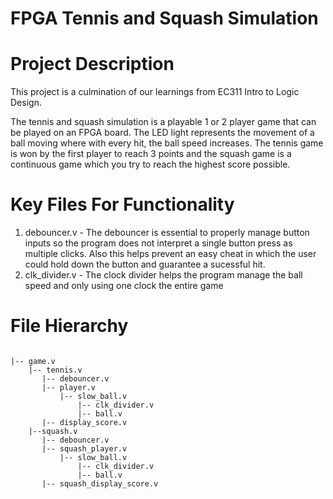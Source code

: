 # FPGA Tennis and Squash Simulation

# Project Description
This project is a culmination of our learnings from EC311 Intro to Logic Design.

The tennis and squash simulation is a playable 1 or 2 player game that can be played on an FPGA board. The LED light represents the movement of a ball moving where with every hit, the ball speed increases. The tennis game is won by the first player to reach 3 points and the squash game is a continuous game which you try to reach the highest score possible.

# Key Files For Functionality
1. debouncer.v - The debouncer is essential to properly manage button inputs so the program does not interpret a single button press as multiple clicks. Also this helps prevent an easy cheat in which the user could hold down the button and guarantee a sucessful hit.
2. clk_divider.v - The clock divider helps the program manage the ball speed and only using one clock the entire game

# File Hierarchy

```

|-- game.v
    |-- tennis.v
       |-- debouncer.v
       |-- player.v
           |-- slow_ball.v
               |-- clk_divider.v
               |-- ball.v
       |-- display_score.v
    |--squash.v
       |-- debouncer.v
       |-- squash_player.v
           |-- slow_ball.v
               |-- clk_divider.v
               |-- ball.v
       |-- squash_display_score.v


```

